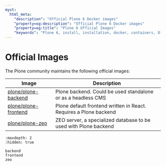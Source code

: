 ```yaml
---
myst:
  html_meta:
    "description": "Official Plone 6 Docker images"
    "property=og:description": "Official Plone 6 Docker images"
    "property=og:title": "Plone 6 Official Images"
    "keywords": "Plone 6, install, installation, docker, containers, Official Images"
---
```


# Official Images

The Plone community maintains the following official images:

| Image | Description |
| --- | --- |
| [plone/plone-backend](backend) | Plone backend. Could be used standalone or as a headless CMS |
| [plone/plone-frontend](frontend) | Plone default frontend written in React. Requires a Plone backend |
| [plone/plone-zeo](zeo) | ZEO server, a specialized database to be used with Plone backend |

```{toctree}
:maxdepth: 2
:hidden: true

backend
frontend
zeo
```
